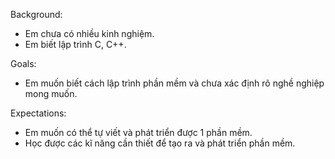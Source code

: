Background:
- Em chưa có nhiều kinh nghiệm.
- Em biết lập trình C, C++.

Goals:
- Em muốn biết cách lập trình phần mềm và chưa xác định rõ nghề nghiệp mong muốn.

Expectations:
- Em muốn có thể tự viết và phát triển được 1 phần mềm.
- Học được các kĩ năng cần thiết để tạo ra và phát triển phần mềm.